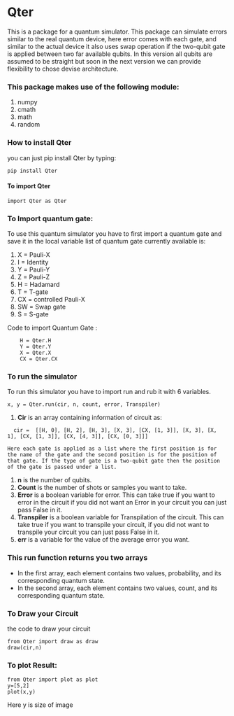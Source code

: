 # Qter
This is a package for a quantum simulator. This package can simulate errors similar to the real quantum device, here error comes with each gate, and similar to the actual device it also uses swap operation if the two-qubit gate is applied between two far available qubits. In this version all qubits are assumed to be straight but soon in the next version we can provide flexibility to chose devise architecture.
### This package makes use of the following module:
1. numpy
1. cmath
1. math
1. random

### How to install Qter
you can just pip install Qter by typing:
```
pip install Qter
```
#### To import Qter 
```
import Qter as Qter
```  
### To Import quantum gate:
To use this quantum simulator you have to first import a quantum gate and save it in the local variable list of quantum gate currently available is:
1. X = Pauli-X
1. I = Identity
1. Y = Pauli-Y
1. Z = Pauli-Z
1. H = Hadamard
1. T = T-gate
1. CX = controlled Pauli-X
1. SW = Swap gate
1. S = S-gate

Code to import Quantum Gate :

```
    H = Qter.H
    Y = Qter.Y
    X = Qter.X
    CX = Qter.CX
```
### To run the simulator
To run this simulator you have to import run and rub it with 6 variables. 
```
x, y = Qter.run(cir, n, count, error, Transpiler)
````
1. **Cir** is an array containing information of circuit as:
```
  cir =  [[H, 0], [H, 2], [H, 3], [X, 3], [CX, [1, 3]], [X, 3], [X, 1], [CX, [1, 3]], [CX, [4, 3]], [CX, [0, 3]]]
```
    Here each gate is applied as a list where the first position is for the name of the gate and the second position is for the position of that gate. If the type of gate is a two-qubit gate then the position of the gate is passed under a list. 
1. **n** is the number of qubits.
1. **Count** is the number of shots or samples you want to take.
1. **Error** is a boolean variable for error. This can take true if you want to error in the circuit if you did not want an Error in your circuit you can just pass False in it.
1. **Transpiler** is a boolean variable for Transpilation of the circuit. This can take true if you want to transpile your circuit, if you did not want to transpile your circuit you can just pass False in it.
1. **err** is a variable for the value of the average error you want.
### This run function returns you two arrays 
* In the first array, each element contains two values, probability, and its corresponding quantum state.
* In the second array, each element contains two values, count, and its corresponding quantum state.
### To Draw your Circuit
the code to draw your circuit
```
from Qter import draw as draw
draw(cir,n) 

```
### To plot Result:
```
from Qter import plot as plot
y=[5,2]
plot(x,y)
```
Here y is size of image 